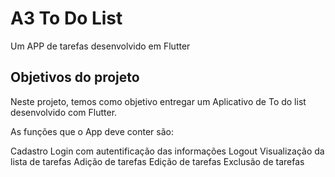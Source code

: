 # A3 To Do List

Um APP de tarefas desenvolvido em Flutter

## Objetivos do projeto

Neste projeto, temos como objetivo entregar um Aplicativo de To do list desenvolvido com Flutter.

As funções que o App deve conter são:

Cadastro
Login com autentificação das informações
Logout
Visualização da lista de tarefas
Adição de tarefas
Edição de tarefas
Exclusão de tarefas
